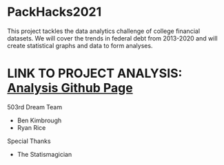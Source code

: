 # PackHacks2021

This project tackles the data analytics challenge of college financial datasets. We will cover the trends in federal debt from 2013-2020 and will create statistical graphs and data to form analyses.

# LINK TO PROJECT ANALYSIS: [Analysis Github Page](https://alagyn.github.io/PackHacks2021)

503rd Dream Team
  * Ben Kimbrough
  * Ryan Rice
  
  
Special Thanks
  * The Statismagician
